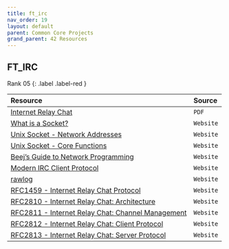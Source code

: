 ```yaml
---
title: ft_irc
nav_order: 19
layout: default
parent: Common Core Projects
grand_parent: 42 Resources
---
```


## **FT_IRC**

Rank 05
{: .label .label-red }

| Resource                                                                                              | Source    |
| :---------------------------------------------------------------------------------------------------- | :-------- |
| [Internet Relay Chat](http://chi.cs.uchicago.edu/chirc/irc.html)                                      | `PDF`     |
| [What is a Socket?](https://www.tutorialspoint.com/unix_sockets/what_is_socket.htm)                   | `Website` |
| [Unix Socket - Network Addresses](https://www.tutorialspoint.com/unix_sockets/network_addresses.htm)  | `Website` |
| [Unix Socket - Core Functions](https://www.tutorialspoint.com/unix_sockets/socket_core_functions.htm) | `Website` |
| [Beej’s Guide to Network Programming](https://beej.us/guide/bgnet/pdf/bgnet_a4_c_1.pdf)               | `Website` |
| [Modern IRC Client Protocol](https://modern.ircdocs.horse)                                            | `Website` |
| [rawlog](https://irssi.org/documentation/help/rawlog)                                                 | `Website` |
| [RFC1459 - Internet Relay Chat Protocol](https://datatracker.ietf.org/doc/html/rfc1459)               | `Website` |
| [RFC2810 - Internet Relay Chat: Architecture](https://datatracker.ietf.org/doc/html/rfc2810)          | `Website` |
| [RFC2811 - Internet Relay Chat: Channel Management](https://datatracker.ietf.org/doc/html/rfc2811)    | `Website` |
| [RFC2812 - Internet Relay Chat: Client Protocol](https://datatracker.ietf.org/doc/html/rfc2812)       | `Website` |
| [RFC2813 - Internet Relay Chat: Server Protocol](https://datatracker.ietf.org/doc/html/rfc2813)       | `Website` |